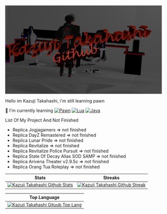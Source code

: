 <a href=https://github.com/KzjTkshi/KzjTkshi><img src="./Kazujieh.png" align=center></img></a>
<p align=left>Hello im Kazuji Takahashi, i'm still learning pawn <p>

:page_with_curl: I'm currently learning
[![Pawn](https://img.shields.io/badge/Pawn-samp)](https://sa-mp.co.id/)
[![Lua](https://img.shields.io/badge/Lua-Fivem)](https://fivem.net/)
[![Java](https://img.shields.io/badge/java-%23ED8B00.svg?style=for-the-badge&logo=java&logoColor=white)](https://www.java.com/)

List Of My Project And Not Finished
- Replica Jogjagamers => not finished
- Replica DayZ Remastered => not finished
- Replica Lunar Pride => not finished
- Replica Revitalize => not finished
- Replica Revitalize Police Pursuit => not finished
- Replica State Of Decay Alias SOD SAMP => not finished
- Replica Arivena Theater v2.9.5c => not finished
- Replica Orang Tua Roleplay => not finished

|                                                                                       Stats                                                                                                              |                                                                                       Streaks                                                                                                             |
| -------------------------------------------------------------------------------------------------------------------------------------------------------------------------------------------------------- | --------------------------------------------------------------------------------------------------------------------------------------------------------------------------------------------------------- |
| [![Kazuji Takahashi Github Stats](https://github-readme-stats.vercel.app/api?username=KzjTkshi&show_icons=true&title_color=76F1EE&icon_color=76F1FE&text_color=000000&bg_color=FFFFFF)](https://github.com/KzjTkshi) | [![Kazuji Takahashi Github Streak](http://github-readme-streak-stats.herokuapp.com?user=KzjTkshi&theme=white&hide_border=true&date_format=j%20M%5B%20Y%5D&ring=FFFFFF&currStreakLabel=FFFFFF)](https://github.com/KzjTkshi) |

|                                                                                       Top Language                                                                                                       |
| -------------------------------------------------------------------------------------------------------------------------------------------------------------------------------------------------------- |
| [![Kazuji Takahashi Gituub Top Lang](https://github-readme-stats.vercel.app/api/top-langs?username=KzjTkshi&show_icons=true&locale=en&bg_color=ffffff&text_color=000001&layout=compact)](https://github.com/KzjTkshi) |
</body>

 
<!--
**KzjTkshi/KzjTkshi** is a ✨ _special_ ✨ repository because its `README.md` (this file) appears on your GitHub profile.

Here are some ideas to get you started:

- 🔭 I’m currently working on ...
- 🌱 I’m currently learning ...
- 👯 I’m looking to collaborate on ...
- 🤔 I’m looking for help with ...
- 💬 Ask me about ...
- 📫 How to reach me: ...
- 😄 Pronouns: ...
- ⚡ Fun fact: ...
-->

